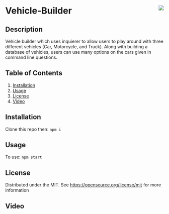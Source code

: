 # Vehicle-Builder <img align="right" src="https://img.shields.io/badge/License-MIT-blue"></img>

## Description
Vehicle builder which uses inquierer to allow users to play around with three different vehicles (Car, Motorcycle, and Truck). Along with building a database of vehicles, users can use many options on the cars given in command line questions.

## Table of Contents

<ol>
  <li><a href="#Installation">Installation</a></li>
  <li><a href="#usage">Usage</a></li>
  <li><a href="#license">License</a></li>
  <li><a href="#video">Video</a></li>
</ol>
  

## Installation
Clone this repo then:
```npm i```

## Usage
To use:
```npm start```

## License
Distributed under the MIT. See https://opensource.org/license/mit for more information

## Video


  
  
